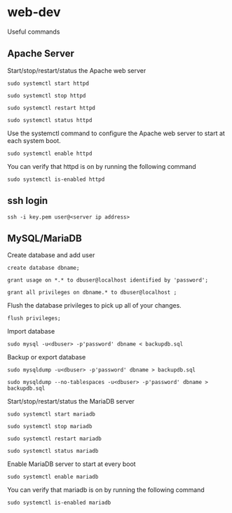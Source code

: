 # web-dev
Useful commands

## Apache Server
Start/stop/restart/status the Apache web server
```
sudo systemctl start httpd
```
```
sudo systemctl stop httpd
```
```
sudo systemctl restart httpd
```
```
sudo systemctl status httpd
```
Use the systemctl command to configure the Apache web server to start at each system boot. 
```
sudo systemctl enable httpd
```
You can verify that httpd is on by running the following command
```
sudo systemctl is-enabled httpd
```

## ssh login
```
ssh -i key.pem user@<server ip address>
```
## MySQL/MariaDB

Create database and add user
```
create database dbname;
```
```
grant usage on *.* to dbuser@localhost identified by 'password';
```
```
grant all privileges on dbname.* to dbuser@localhost ;
```
Flush the database privileges to pick up all of your changes.
```
flush privileges;
```

Import database
```
sudo mysql -u<dbuser> -p'password' dbname < backupdb.sql
```

Backup or export database
```
sudo mysqldump -u<dbuser> -p'password' dbname > backupdb.sql
```
```
sudo mysqldump --no-tablespaces -u<dbuser> -p'password' dbname > backupdb.sql
```
Start/stop/restart/status the MariaDB server
```
sudo systemctl start mariadb
```
```
sudo systemctl stop mariadb
```
```
sudo systemctl restart mariadb
```
```
sudo systemctl status mariadb
```
Enable MariaDB server to start at every boot
```
sudo systemctl enable mariadb
```
You can verify that mariadb is on by running the following command
```
sudo systemctl is-enabled mariadb
```
